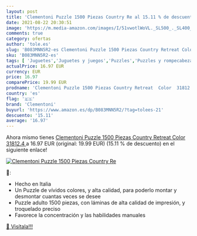```yaml
---
layout: post
title: 'Clementoni Puzzle 1500 Piezas Country Re al 15.11 % de descuento'
date: 2021-08-22 20:30:51
image: 'https://m.media-amazon.com/images/I/51vwotlWoVL._SL500_._SL400_.jpg'
comments: true
category: ofertas
author: 'tole.es'
slug: 'B083MNN5R2-es Clementoni Puzzle 1500 Piezas Country Retreat Color 31812.4'
sku: 'B083MNN5R2-es'
tags: [ 'Juguetes','Juguetes y juegos','Puzzles','Puzzles y rompecabezas','clementoni','puzzle', ]
actualPrice: 16.97 EUR
currency: EUR
price: 16.97
comparePrice: 19.99 EUR
prodname: 'Clementoni Puzzle 1500 Piezas Country Retreat  Color  31812.4 '
country: 'es'
flag: '🇪🇸'
brand: 'Clementoni'
buyurl: 'https://www.amazon.es/dp/B083MNN5R2/?tag=tolees-21'
descuento: '15.11'
average: '16.97'
---
```


Ahora mismo tienes [Clementoni Puzzle 1500 Piezas Country Retreat  Color  31812.4 ](https://www.amazon.es/dp/B083MNN5R2/?tag=tolees-21) a 16.97 EUR (original: 19.99 EUR) (15.11 %  de descuento) en el siguiente enlace!

[![Clementoni Puzzle 1500 Piezas Country Re](https://m.media-amazon.com/images/I/51vwotlWoVL._SL500_._SL400_.jpg)](https://www.amazon.es/dp/B083MNN5R2/?tag=tolees-21)

🔎:

- Hecho en Italia
- Un Puzzle de vívidos colores, y alta calidad, para poderlo montar y desmontar cuantas veces se desee
- Puzzle adulto 1500 piezas, con láminas de alta calidad de impresión, y troquelado preciso
- Favorece la concentración y las habilidades manuales

[🛒 Visítala!!!](https://www.amazon.es/dp/B083MNN5R2/?tag=tolees-21)
